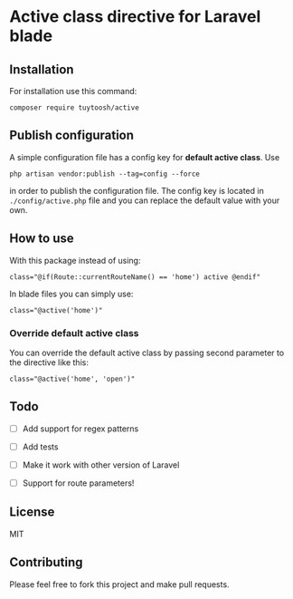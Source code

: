 # Active class directive for Laravel blade

## Installation
For installation use this command:
```
composer require tuytoosh/active
```
## Publish configuration
A simple configuration file has a config key for **default active class**.
Use
```
php artisan vendor:publish --tag=config --force
```
in order to publish the configuration file. The config key is located in `./config/active.php` file and you can replace the default value with your own.

## How to use
With this package instead of using:
```
class="@if(Route::currentRouteName() == 'home') active @endif"
```
In blade files you can simply use:
```
class="@active('home')"
```
### Override default active class
You can override the default active class by passing second parameter to the directive like this:
```
class="@active('home', 'open')"
```

## Todo
- [ ] Add support for regex patterns
- [ ] Add tests
- [ ] Make it work with other version of Laravel
- [ ] Support for route parameters!


## License
MIT

## Contributing
Please feel free to fork this project and make pull requests.
